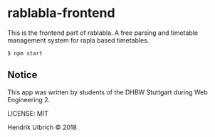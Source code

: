 # rablabla-frontend

This is the frontend part of rablabla. A free parsing and timetable management system for rapla based timetables.

```
$ npm start
```

## Notice

This app was written by students of the DHBW Stuttgart during Web Engineering 2.

LICENSE: MIT

Hendrik Ulbrich © 2018
